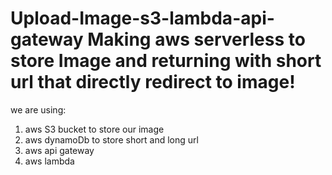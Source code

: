 # Upload-Image-s3-lambda-api-gateway Making aws serverless to store Image and returning with short url that directly redirect to image!

 we are using:
  1) aws S3 bucket to store our image 
  2) aws dynamoDb to store short and long url
  3) aws api gateway 
  4) aws lambda 
  
